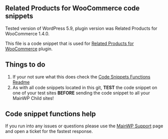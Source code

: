 ## Related Products for WooCommerce code snippets

Tested version of WordPress 5.9, plugin version was Related Products for WooCommerce 1.4.0.

This file is a code snippet that is used for [Related Products for WooCommerce](https://wordpress.org/plugins/wt-woocommerce-related-products/) plugin. 

## Things to do

1. If your not sure what this does check the [Code Snippets Functions Readme](https://github.com/mainwp/Code-Snippets-Functions/blob/master/README.md)
2. As with all code snippets located in this git, **TEST** the code snippet on one of your test sites **BEFORE** sending the code snippet to all your MainWP Child sites!

## Code snippet functions help

If you run into any issues or questions please use the [MainWP Support](https://mainwp.com/support/) page and open a ticket for the fastest response.
